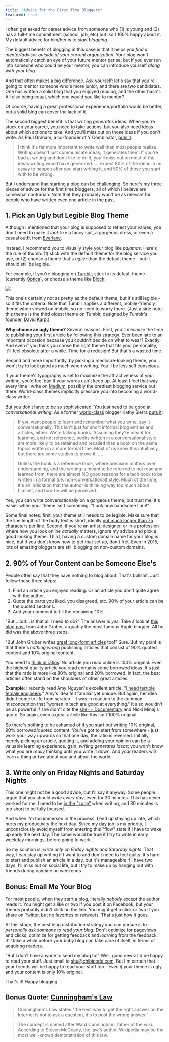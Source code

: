 ```yaml
---
title: "Advice for the First Time Bloggers"
featured: true
---
```


I often get asked for career advice from someone who (1) is young and (2) has a full-time commitment (school, job, etc) but isn't 100% happy about it. My default advice for him/her is to *start blogging*.

The biggest benefit of blogging in this case is that it helps you *find a mentor/advisor outside of your current organization*. Your blog won't automatically catch an eye of your future mentor per se, but if you ever run into someone who could be your mentor, you can introduce yourself *along with your blog*.

And that often makes a big difference. Ask yourself: let's say that you're going to mentor someone who's more junior, and there are two candidates. One has written a solid blog that you enjoyed reading, and the other hasn't. All else being equal, which one would you like to mentor?

Of course, having a great professional experience/portfolio would be better, but a solid blog can cover the lack of it.

The second biggest benefit is that writing *generates* ideas. When you're stuck on your career, you need to take actions, but you also need ideas about which actions to take. And you'll miss out on those ideas if you don't write. As Paul Graham, a co-founder of Y Combinator, [puts it](http://www.paulgraham.com/writing44.html):

> I think it's far more important to write well than most people realize. Writing doesn't just communicate ideas; it generates them. If you're bad at writing and don't like to do it, you'll miss out on most of the ideas writing would have generated. ... Expect 80% of the ideas in an essay to happen after you start writing it, and 50% of those you start with to be wrong.

But I understand that starting a blog can be challenging. So here's my three pieces of advice for the first time bloggers, all of which I believe are somewhat contrarian. Note that they probably won't be as relevant for people who have written even one article in the past.

## 1. Pick an Ugly but Legible Blog Theme

Although I mentioned that your blog is supposed to reflect your values, you don't need to make it *look* like a fancy suit, a gorgeous dress, or even a casual outfit from [Everlane](https://www.everlane.com/).

Instead, I recommend you to visually style your blog like *pajamas*. Here's the rule of thumb: (1) stick with the default theme for the blog service you use, or (2) choose a theme that's *uglier* than the default theme - but it should still be legible.

For example, if you're blogging on [Tumblr](http://tumblr.com), stick to its default theme (currently [Optica](https://www.tumblr.com/theme/37310)), or choose a theme like [Block](https://www.tumblr.com/theme/3):

![](http://chibicode.com/assets/images/advice-for-first-time-bloggers/block.png)

This one's certainly not as pretty as the default theme, but it's still legible - so it fits the criteria. Note that Tumblr applies a different, mobile-friendly theme when viewed on mobile, so no need to worry there. (Just a side note: this theme is the third oldest theme on Tumblr, designed by Tumblr's founder, [David Karp](http://en.wikipedia.org/wiki/David_Karp).)

**Why choose an ugly theme?** Several reasons. First, you'll *minimize* the time to publishing your first article by following this strategy. Ever been late to an important occasion because you couldn't decide on what to wear? Exactly. And even if you think you chose the right theme that fits your personality, it'll feel obsolete after a while. Time for a redesign! But that's a wasted time.

Second and more importantly, by picking a mediocre-looking theme, you won't try to look good as much when writing. You'll be less self conscious.

If your theme's typography is set to maximize the attractiveness of your writing, you'd feel bad if your words can't keep up. At least I feel that way every time I write on [Medium](http://medium.com/), possibly the prettiest blogging service out there. World-class themes implicitly pressure you into becoming a world-class writer.

But you don't have to be so sophisticated. You just need to be good at *conversational writing*. As a former [world-class](http://headrush.typepad.com/creating_passionate_users/2006/05/what_makes_a_po.html) blogger Kathy Sierra [puts it](http://headrush.typepad.com/creating_passionate_users/2005/09/conversational_.html):

> If you want people to learn and remember what you write, say it conversationally. This isn't just for short informal blog entries and articles, either. We're talking books. Assuming they're meant for learning, and not reference, books written in a conversational style are more likely to be retained and recalled than a book on the same topics written in a more formal tone. Most of us know this intuitively, but there are some studies to prove it. ....
>
> Unless the book is a reference book, where precision matters over understanding, and the writing is meant to be referred to not read and learned from, there are almost NO good reasons for a tech book to be written in a formal (i.e. non-conversational) style. Much of the time, it's an indication that the author is thinking way too much about himself, and how he will be perceived.

Yes, you can write conversationally on a gorgeous theme, but trust me, it's easier when your theme isn't screaming: "Look how handsome I am!"

Some final notes: first, your theme still needs to be legible. Make sure that the line length of the body text is short, ideally [not much longer than 75 characters per line](http://baymard.com/blog/line-length-readability). Second, if you're an artist, designer, or in a profession where how you look online *actually* matters, ignore my advice and pick a good looking theme. Third, having a custom domain name for your blog is nice, but if you don't know how to get that set up, don't fret. Even in 2015, lots of amazing bloggers are still blogging on non-custom domains.

## 2. 90% of Your Content can be Someone Else's

People often say that they have nothing to blog about. That's bullshit. Just follow these three steps:

1. Find an article you enjoyed reading. Or an article you don't quite agree with the author.
2. Quote the parts you liked, you disagreed, etc. 90% of your article can be the quoted sections.
3. Add your comment to fill the remaining 10%.

"But... but... is that all I need to do?" The answer is *yes*. Take a look at [this blog post](http://daringfireball.net/linked/2015/05/04/kovach-apple-watch) from John Gruber, arguably the most famous Apple blogger. All he did was the above three steps.

"But John Gruber writes [great long-form articles](http://daringfireball.net/2015/04/the_apple_watch) too!" Sure. But my point is that there's *nothing wrong* publishing articles that consist of 90% quoted content and 10% original content.

You need to [think in ratios](https://blog.bufferapp.com/the-habits-of-successful-people-thinking-in-ratios). No article you read online is 100% original. Even the highest quality article you read contains some borrowed ideas. It's just that the ratio is more like 80% original and 20% borrowed. In fact, the best articles often stand on the shoulders of other great articles.

**Example**: I recently read Amy Nguyen's excellent article, "[I need terrible female engineers](https://medium.com/@amyngyn/i-need-terrible-female-engineers-1023a2e973dd)." Amy's idea felt familiar yet unique. But again, her idea didn't come to life from scratch - it was in reaction to the common misconception that "women in tech are good at everything." It also wouldn't be as powerful if she didn't cite the [she++ Documentary](http://vimeo.com/63877454) and Nicki Minaj's quote. So again, even a great article like this isn't 100% original.

So there's nothing to be ashamed of if you start out writing 10% original, 90% borrowed/quoted content. You've got to start from somewhere - just work your way upwards so that one day, the ratio is reversed. Initially, merely picking an article, quoting it, and adding your opinion can be a valuable learning experience. gain, *writing generates ideas*; you won't know what you are *really* thinking until you write it down. And your readers will learn a thing or two about you and about the world.

## 3. Write only on Friday Nights and Saturday Nights

This one might not be a good advice, but I'll say it anyway. Some people argue that you should *write every day*, even for 30 minutes. This has never worked for me. I need to be [in the "zone"](http://en.wikipedia.org/wiki/Flow_%28psychology%29) when writing, and 30 minutes is too short to be fully focused.

And when I'm too immersed in the process, I end up staying up late, which hurts my productivity the next day. Since my day job is my priority, I unconsciously avoid myself from entering this "flow" state if I have to wake up early the next day. The same would be true if I try to write in early weekday mornings, before going to work.

So my solution is: *write only on Friday nights and Saturday nights*. That way, I can stay up writing if I want to and don't need to feel guilty. It's hard to start and publish an article in a day, but it's manageable if I have two days. I'll miss out on social life, but I try to make up by hanging out with friends during daytime on weekends.

## Bonus: Email Me Your Blog

For most people, when they start a blog, literally *nobody* except the author reads it. You might get a like or two if you post it on Facebook, but your friends probably didn't click on the link. You might get a click or two if you share on Twitter, but no favorites or retweets. That's just how it goes.

At this stage, the best blog distribution strategy you can pursue is to *personally ask someone to read your blog*. Don't optimize for pageviews and clicks; optimize for getting feedback and *learning* from the feedback. It'll take a while before your baby blog can take care of itself, in terms of acquiring readers.

"But I don't have anyone to send my blog to!" Well, good news: I'd be happy to read your stuff. Just email to [shu@chibicode.com](mailto:shu@chibicode.com). But I'm certain that your friends will be happy to read your stuff too - *even if* your theme is ugly and your content is only 10% original.

That's it! Happy blogging.

## Bonus Quote: [Cunningham's Law](http://meta.wikimedia.org/wiki/Cunningham%27s_Law)

> Cunningham's Law states "the best way to get the right answer on the Internet is not to ask a question, it's to post the wrong answer."

> The concept is named after Ward Cunningham, father of the wiki. According to Steven McGeady, the law's author, Wikipedia may be the most well-known demonstration of this law.
